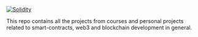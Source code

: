 [![Solidity](https://img.shields.io/badge/Solidity-363636?logo=solidity&logoColor=fff)](#)

This repo contains all the projects from courses and personal projects related to smart-contracts, web3 and blockchain development in general.
